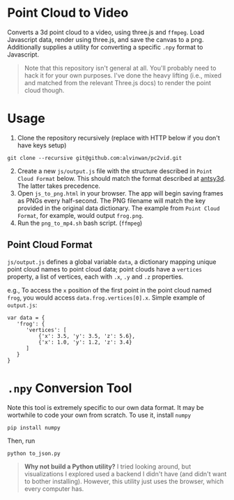 # Point Cloud to Video
Converts a 3d point cloud to a video, using three.js and `ffmpeg`. 
Load Javascript data, render using three.js, and save the canvas to a 
png. Additionally supplies a utility for converting a specific `.npy` 
format to Javascript.

> Note that this repository isn't general at all. You'll probably need to hack it for your own purposes. I've done the heavy lifting (i.e., mixed and matched from the relevant Three.js docs) to render the point cloud though. 

# Usage

1. Clone the repository recursively (replace with HTTP below if you don't have keys setup)

```
git clone --recursive git@github.com:alvinwan/pc2vid.git
```
2. Create a new `js/output.js` file with the structure described in `Point Cloud Format` below. This should match the format described at [antsy3d](https://github.com/alvinwan/antsy3d#point-cloud-format). The latter takes precedence.
3. Open `js_to_png.html` in your browser. The app will begin saving frames as PNGs every half-second. The PNG filename will match the key provided in the original data dictionary. The example from `Point Cloud Format`, for example, would output `frog.png`.
4. Run the `png_to_mp4.sh` bash script. (`ffmpeg`)

## Point Cloud Format

`js/output.js` defines a global variable `data`, a dictionary mapping unique point cloud names to point cloud data; point clouds have a `vertices` property, a list of vertices, each with `.x`, `.y` and `.z` properties.

e.g., To access the `x` position of the first point in the point cloud named `frog`, you would access `data.frog.vertices[0].x`. Simple example of `output.js`:

```
var data = {
   'frog': {
      'vertices': [
          {'x': 3.5, 'y': 3.5, 'z': 5.6},
          {'x': 1.0, 'y': 1.2, 'z': 3.4}
      ]
   }
}
```

# `.npy` Conversion Tool

Note this tool is extremely specific to our own data format. It may be
wortwhile to code your own from scratch. To use it, install `numpy`

```
pip install numpy
```

Then, run

```
python to_json.py 
```

> **Why not build a Python utility?** I tried looking around, but visualizations
I explored used a backend I didn't have (and didn't want to bother installing).
However, this utility just uses the browser, which every computer has.